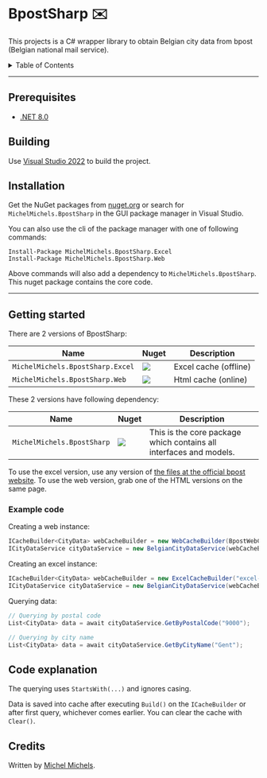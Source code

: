 # BpostSharp ✉️

This projects is a C# wrapper library to obtain Belgian city data from bpost (Belgian national mail service).


<details>
<summary>Table of Contents</summary>

- [BpostSharp ✉️](#bpostsharp-️)
  - [Prerequisites](#prerequisites)
  - [Building](#building)
  - [Installation](#installation)
  - [Getting started](#getting-started)
    - [Example code](#example-code)
  - [Code explanation](#code-explanation)
  - [Credits](#credits)

</details>

---

## Prerequisites
- [.NET 8.0](https://dotnet.microsoft.com/en-us/download/dotnet/8.0)

## Building

Use [Visual Studio 2022](https://visualstudio.microsoft.com/vs/) to build the project. 

## Installation

Get the NuGet packages from [nuget.org](https://www.nuget.org/) or search for `MichelMichels.BpostSharp` in the GUI package manager in Visual Studio.

You can also use the cli of the package manager with one of following commands:

```cli
Install-Package MichelMichels.BpostSharp.Excel
Install-Package MichelMichels.BpostSharp.Web
```

Above commands will also add a dependency to `MichelMichels.BpostSharp`. This nuget package contains the core code.

---

## Getting started

There are 2 versions of BpostSharp:

| Name                             | Nuget                                                                                                                                                  | Description           |
| -------------------------------- | ------------------------------------------------------------------------------------------------------------------------------------------------------ | --------------------- |
| `MichelMichels.BpostSharp.Excel` | <a href="https://www.nuget.org/packages/MichelMichels.BpostSharp.Excel"><img src="https://img.shields.io/nuget/v/MichelMichels.BpostSharp.Excel"/></a> | Excel cache (offline) |
| `MichelMichels.BpostSharp.Web`   | <a href="https://www.nuget.org/packages/MichelMichels.BpostSharp.Web"><img src="https://img.shields.io/nuget/v/MichelMichels.BpostSharp.Web"/></a>     | Html cache (online)   |

These 2 versions have following dependency: 

| Name                       | Nuget                                                                                                                                      | Description                                                        |
| -------------------------- | ------------------------------------------------------------------------------------------------------------------------------------------ | ------------------------------------------------------------------ |
| `MichelMichels.BpostSharp` | <a href="https://www.nuget.org/packages/MichelMichels.BpostSharp"><img src="https://img.shields.io/nuget/v/MichelMichels.BpostSharp"/></a> | This is the core package which contains all interfaces and models. |

To use the excel version, use any version of [the files at the official bpost website](https://www.bpost.be/nl/postcodevalidatie-tool).
To use the web version, grab one of the HTML versions on the same page.

### Example code

Creating a web instance:
```csharp
ICacheBuilder<CityData> webCacheBuilder = new WebCacheBuilder(BpostWebConstants.DutchEndpoint);
ICityDataService cityDataService = new BelgianCityDataService(webCacheBuilder);
```

Creating an excel instance:
```csharp
ICacheBuilder<CityData> webCacheBuilder = new ExcelCacheBuilder("excel-from-bpost.xls");
ICityDataService cityDataService = new BelgianCityDataService(webCacheBuilder);
```

Querying data:
```csharp
// Querying by postal code
List<CityData> data = await cityDataService.GetByPostalCode("9000");

// Querying by city name
List<CityData> data = await cityDataService.GetByCityName("Gent");
```

## Code explanation

The querying uses `StartsWith(...)` and ignores casing.

Data is saved into cache after executing `Build()` on the `ICacheBuilder` or after first query, whichever comes earlier. You can clear the cache with `Clear()`.

## Credits

Written by [Michel Michels](https://github.com/MichelMichels).
